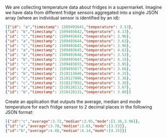 
We are collecting temperature data about fridges in a supermarket. Imagine we have data from different fridge sensors aggregated into a single JSON array (where an individual sensor is identified by an id):

```json
[{"id": "a","timestamp": 1509493641,"temperature": 3.53},
{"id": "b","timestamp": 1509493642,"temperature": 4.13},
{"id": "c","timestamp": 1509493643,"temperature": 3.96},
{"id": "a","timestamp": 1509493644,"temperature": 3.63},
{"id": "c","timestamp": 1509493645,"temperature": 3.96},
{"id": "a","timestamp": 1509493645,"temperature": 4.63},
{"id": "a","timestamp": 1509493646,"temperature": 3.53},
{"id": "b","timestamp": 1509493647,"temperature": 4.15},
{"id": "c","timestamp": 1509493655,"temperature": 3.95},
{"id": "a","timestamp": 1509493677,"temperature": 3.66},
{"id": "b","timestamp": 1510113646,"temperature": 4.15},
{"id": "c","timestamp": 1510127886,"temperature": 3.36},
{"id": "c","timestamp": 1510127892,"temperature": 3.36},
{"id": "a","timestamp": 1510128112,"temperature": 3.67},
{"id": "b","timestamp": 1510128115,"temperature": 3.88}]
```

Create an application that outputs the average, median and mode temperature for each fridge sensor to 2 decimal places in the following JSON format:

```json
[{"id":"c","average":3.72,"median":3.95,"mode":[3.36,3.96]},
{"id":"a","average":3.78,"median":3.65,"mode":[3.53]},
{"id":"b","average":4.08,"median":4.14,"mode":[4.15]}]
```
